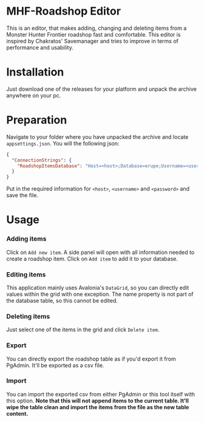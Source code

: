 # MHF-Roadshop Editor
This is an editor, that makes adding, changing and deleting items from a Monster Hunter Frontier roadshop fast and comfortable.
This editor is inspired by Chakratos' Savemanager and tries to improve in terms of performance and usability.

# Installation
Just download one of the releases for your platform and unpack the archive anywhere on your pc.

# Preparation
Navigate to your folder where you have unpacked the archive and locate `appsettings.json`. You will the following json:
```json
{
  "ConnectionStrings": {
    "RoadshopItemsDatabase": "Host=<host>;Database=erupe;Username=<username>;Password=<password>"
  }
}
```
Put in the required information for `<host>`, `<username>` and `<password>` and save the file.

# Usage
### Adding items
Click on `Add new item`. A side panel will open with all information needed to create a roadshop item. Click on `Add item` to add it to your database.

### Editing items
This application mainly uses Avalonia's `DataGrid`, so you can directly edit values within the grid with one exception. The name property is not part of the database table, so this cannot be edited.

### Deleting items
Just select one of the items in the grid and click `Delete item`.

### Export
You can directly export the roadshop table as if you'd export it from PgAdmin. It'll be exported as a csv file.

### Import
You can import the exported csv from either PgAdmin or this tool itself with this option. **Note that this will not append items to the current table. It'll wipe the table clean and import the items from the file as the new table content.**
